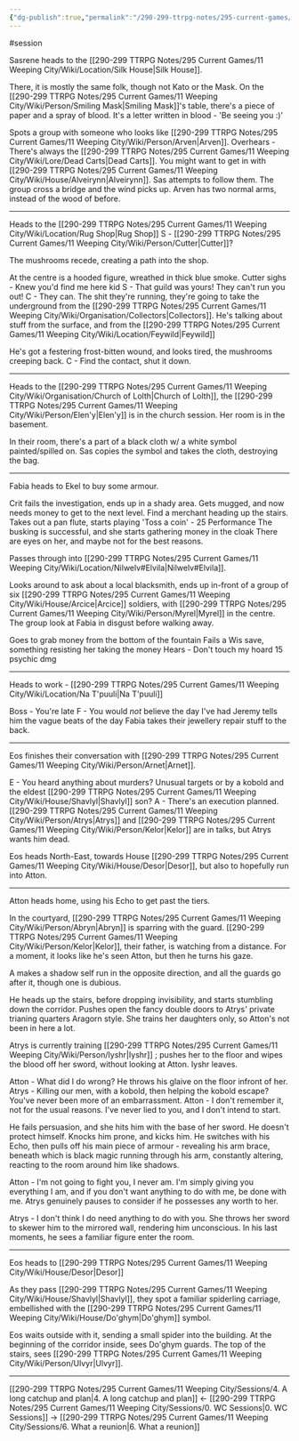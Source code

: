 ```yaml
---
{"dg-publish":true,"permalink":"/290-299-ttrpg-notes/295-current-games/11-weeping-city/sessions/5-mommy-issues/"}
---
```



#session 

Sasrene heads to the [[290-299 TTRPG Notes/295 Current Games/11 Weeping City/Wiki/Location/Silk House\|Silk House]].

There, it is mostly the same folk, though not Kato or the Mask.
On the [[290-299 TTRPG Notes/295 Current Games/11 Weeping City/Wiki/Person/Smiling Mask\|Smiling Mask]]'s table, there's a piece of paper and a spray of blood.
	It's a letter written in blood - 'Be seeing you :)'

Spots a group with someone who looks like [[290-299 TTRPG Notes/295 Current Games/11 Weeping City/Wiki/Person/Arven\|Arven]].
Overhears - There's always the [[290-299 TTRPG Notes/295 Current Games/11 Weeping City/Wiki/Lore/Dead Carts\|Dead Carts]]. You might want to get in with [[290-299 TTRPG Notes/295 Current Games/11 Weeping City/Wiki/House/Alveirynn\|Alveirynn]].
Sas attempts to follow them.
The group cross a bridge and the wind picks up. Arven has two normal arms, instead of the wood of before.

---

Heads to the [[290-299 TTRPG Notes/295 Current Games/11 Weeping City/Wiki/Location/Rug Shop\|Rug Shop]]
S - [[290-299 TTRPG Notes/295 Current Games/11 Weeping City/Wiki/Person/Cutter\|Cutter]]?

The mushrooms recede, creating a path into the shop.

At the centre is a hooded figure, wreathed in thick blue smoke.
Cutter sighs - Knew you'd find me here kid
S - That guild was yours! They can't run you out!
C - They can. The shit they're running, they're going to take the underground from the [[290-299 TTRPG Notes/295 Current Games/11 Weeping City/Wiki/Organisation/Collectors\|Collectors]].
	He's talking about stuff from the surface, and from the [[290-299 TTRPG Notes/295 Current Games/11 Weeping City/Wiki/Location/Feywild\|Feywild]]

He's got a festering frost-bitten wound, and looks tired, the mushrooms creeping back.
C - Find the contact, shut it down.

---

Heads to the [[290-299 TTRPG Notes/295 Current Games/11 Weeping City/Wiki/Organisation/Church of Lolth\|Church of Lolth]], the [[290-299 TTRPG Notes/295 Current Games/11 Weeping City/Wiki/Person/Elen'y\|Elen'y]] is in the church session.
Her room is in the basement.

In their room, there's a part of a black cloth w/ a white symbol painted/spilled on.
Sas copies the symbol and takes the cloth, destroying the bag.

---

Fabia heads to Ekel to buy some armour.

Crit fails the investigation, ends up in a shady area.
Gets mugged, and now needs money to get to the next level.
Find a merchant heading up the stairs.
Takes out a pan flute, starts playing 'Toss a coin' - 25 Performance
The busking is successful, and she starts gathering money in the cloak
	There are eyes on her, and maybe not for the best reasons.

Passes through into [[290-299 TTRPG Notes/295 Current Games/11 Weeping City/Wiki/Location/Nilwelv#Elvila\|Nilwelv#Elvila]].

Looks around to ask about a local blacksmith, ends up in-front of a group of six [[290-299 TTRPG Notes/295 Current Games/11 Weeping City/Wiki/House/Arcice\|Arcice]] soldiers, with [[290-299 TTRPG Notes/295 Current Games/11 Weeping City/Wiki/Person/Myrel\|Myrel]] in the centre.
	The group look at Fabia in disgust before walking away.

Goes to grab money from the bottom of the fountain
Fails a Wis save, something resisting her taking the money
Hears - Don't touch my hoard
15 psychic dmg

---

Heads to work - [[290-299 TTRPG Notes/295 Current Games/11 Weeping City/Wiki/Location/Na T'puuli\|Na T'puuli]]

Boss - You're late
F - You would _not_ believe the day I've had
Jeremy tells him the vague beats of the day
Fabia takes their jewellery repair stuff to the back.

---

Eos finishes their conversation with [[290-299 TTRPG Notes/295 Current Games/11 Weeping City/Wiki/Person/Arnet\|Arnet]].

E - You heard anything about murders? Unusual targets or by a kobold and the eldest [[290-299 TTRPG Notes/295 Current Games/11 Weeping City/Wiki/House/Shavlyl\|Shavlyl]] son? 
A - There's an execution planned. [[290-299 TTRPG Notes/295 Current Games/11 Weeping City/Wiki/Person/Atrys\|Atrys]] and [[290-299 TTRPG Notes/295 Current Games/11 Weeping City/Wiki/Person/Kelor\|Kelor]] are in talks, but Atrys wants him dead.

Eos heads North-East, towards House [[290-299 TTRPG Notes/295 Current Games/11 Weeping City/Wiki/House/Desor\|Desor]], but also to hopefully run into Atton.

---

Atton heads home, using his Echo to get past the tiers.

In the courtyard, [[290-299 TTRPG Notes/295 Current Games/11 Weeping City/Wiki/Person/Abryn\|Abryn]] is sparring with the guard.
[[290-299 TTRPG Notes/295 Current Games/11 Weeping City/Wiki/Person/Kelor\|Kelor]], their father, is watching from a distance. 
For a moment, it looks like he's seen Atton, but then he turns his gaze.

A makes a shadow self run in the opposite direction, and all the guards go after it, though one is dubious.

He heads up the stairs, before dropping invisibility, and starts stumbling down the corridor.
Pushes open the fancy double doors to Atrys' private trianing quarters Aragorn style.
	She trains her daughters only, so Atton's not been in here a lot.

Atrys is currently training [[290-299 TTRPG Notes/295 Current Games/11 Weeping City/Wiki/Person/Iyshr\|Iyshr]] ; pushes her to the floor and wipes the blood off her sword, without looking at Atton.
Iyshr leaves.

Atton - What did I do wrong?
He throws his glaive on the floor infront of her.
Atrys - Killing our men, with a kobold, then helping the kobold escape? You've never been more of an embarrassment.
Atton - I don't remember it, not for the usual reasons. I've never lied to you, and I don't intend to start.

He fails persuasion, and she hits him with the base of her sword.
He doesn't protect himself.
Knocks him prone, and kicks him.
He switches with his Echo, then pulls off his main piece of armour - revealing his arm brace, beneath which is black magic running through his arm, constantly altering, reacting to the room around him like shadows.

Atton - I'm not going to fight you, I never am. I'm simply giving you everything I am, and if you don't want anything to do with me, be done with me.
Atrys genuinely pauses to consider if he possesses any worth to her.

Atrys - I don't think I do need anything to do with you.
She throws her sword to skewer him to the mirrored wall, rendering him unconscious.
In his last moments, he sees a familiar figure enter the room.

---

Eos heads to [[290-299 TTRPG Notes/295 Current Games/11 Weeping City/Wiki/House/Desor\|Desor]]

As they pass [[290-299 TTRPG Notes/295 Current Games/11 Weeping City/Wiki/House/Shavlyl\|Shavlyl]], they spot a familiar spiderling carriage, embellished with the [[290-299 TTRPG Notes/295 Current Games/11 Weeping City/Wiki/House/Do'ghym\|Do'ghym]] symbol.

Eos waits outside with it, sending a small spider into the building.
At the beginning of the corridor inside, sees Do'ghym guards.
The top of the stairs, sees [[290-299 TTRPG Notes/295 Current Games/11 Weeping City/Wiki/Person/Ulvyr\|Ulvyr]].

---

[[290-299 TTRPG Notes/295 Current Games/11 Weeping City/Sessions/4. A long catchup and plan\|4. A long catchup and plan]] <- [[290-299 TTRPG Notes/295 Current Games/11 Weeping City/Sessions/0. WC Sessions\|0. WC Sessions]] -> [[290-299 TTRPG Notes/295 Current Games/11 Weeping City/Sessions/6. What a reunion\|6. What a reunion]]